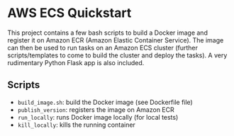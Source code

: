 
# AWS ECS Quickstart

This project contains a few bash scripts to build a Docker image and register it on Amazon ECR (Amazon Elastic Container Service). The image can then be used to run tasks on an Amazon ECS cluster (further scripts/templates to come to build the cluster and deploy the tasks).
A very rudimentary Python Flask app is also included.

## Scripts

* ```build_image.sh```: build the Docker image (see Dockerfile file)
* ```publish_version```: registers the image on Amazon ECR
* ```run_locally```: runs Docker image locally (for local tests)
* ```kill_locally```: kills the running container

